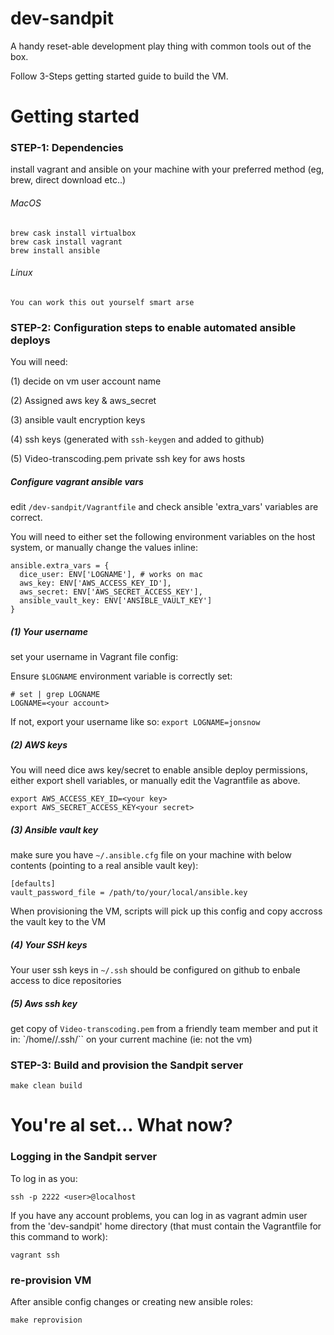 # dev-sandpit
A handy reset-able development play thing with common tools out of the box.

Follow 3-Steps getting started guide to build the VM.

# Getting started

### STEP-1: Dependencies

install vagrant and ansible on your machine with your preferred method (eg, brew,
  direct download etc..)


###### MacOS

```
brew cask install virtualbox
brew cask install vagrant
brew install ansible
```

###### Linux

```
You can work this out yourself smart arse
```


### STEP-2: Configuration steps to enable automated ansible deploys

You will need:

(1) decide on vm user account name

(2) Assigned aws key & aws_secret

(3) ansible vault encryption keys

(4) ssh keys (generated with `ssh-keygen` and added to github)

(5) Video-transcoding.pem private ssh key for aws hosts

##### Configure vagrant ansible vars

edit `/dev-sandpit/Vagrantfile` and check ansible 'extra_vars' variables are correct.

You will need to either set the following environment variables on the host system, or manually
change the values inline:

```
ansible.extra_vars = {
  dice_user: ENV['LOGNAME'], # works on mac
  aws_key: ENV['AWS_ACCESS_KEY_ID'],
  aws_secret: ENV['AWS_SECRET_ACCESS_KEY'],
  ansible_vault_key: ENV['ANSIBLE_VAULT_KEY']
}
```

##### (1) Your username

set your username in Vagrant file config:

Ensure `$LOGNAME` environment variable is correctly set: 

```
# set | grep LOGNAME
LOGNAME=<your account>
```

If not, export your username like so: `export LOGNAME=jonsnow`

##### (2) AWS keys

You will need dice aws key/secret to enable ansible deploy permissions, either export shell
variables, or manually edit the Vagrantfile as above.

```
export AWS_ACCESS_KEY_ID=<your key>
export AWS_SECRET_ACCESS_KEY<your secret>
```

##### (3) Ansible vault key

make sure you have `~/.ansible.cfg` file on your machine with below contents (pointing to a real ansible vault key):
```
[defaults]
vault_password_file = /path/to/your/local/ansible.key
```
When provisioning the VM, scripts will pick up this config and copy accross the vault key to the VM

##### (4) Your SSH keys

Your user ssh keys in `~/.ssh` should be configured on github to enbale access to dice repositories

##### (5) Aws ssh key

get copy of `Video-transcoding.pem` from a friendly team member and put it in: `/home/<your user>/.ssh/``
on your current machine (ie: not the vm)



### STEP-3: Build and provision the Sandpit server

`make clean build`



# You're al set... What now?

### Logging in the Sandpit server

To log in as you:

`ssh -p 2222 <user>@localhost`

If you have any account problems, you can log in as vagrant admin user from the 'dev-sandpit' home directory
(that must contain the Vagrantfile for this command to work):

`vagrant ssh`

### re-provision VM

After ansible config changes or creating new ansible roles:

`make reprovision`
